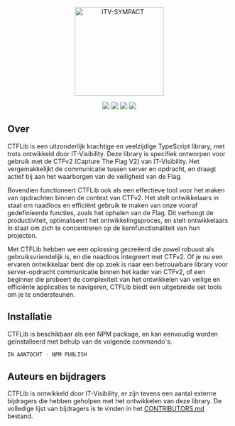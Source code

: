 
<p align="center"><a href="https://it-visibility.net" target="_blank"><img src="https://cdn.discordapp.com/attachments/915495042834108477/1110611023016243240/it-visibility-logo-klein.png" width="200" alt="ITV-SYMPACT"></a></p>

<p align="center">
<a href="https://it-visibility.net"><img src="https://img.shields.io/github/license/IT-visibility/ctflib?style=for-the-badge"></a>
<a href="https://it-visibility.net"><img src="https://img.shields.io/github/stars/IT-visibility/ctflib?style=for-the-badge"></a>
<a href="hhttps://github.com/it-visibility/ctflib/issues"><img src="https://img.shields.io/github/issues/IT-visibility/ctflib?style=for-the-badge"></a>
<a href="https://it-visibility.net"><img src="https://img.shields.io/github/languages/code-size/IT-visibility/ctflib?style=for-the-badge"></a>
</p>

## Over
CTFLib is een uitzonderlijk krachtige en veelzijdige TypeScript library, met trots ontwikkeld door IT-Visibility. Deze library is specifiek ontworpen voor gebruik met de CTFv2 (Capture The Flag V2) van IT-Visibility. Het vergemakkelijkt de communicatie tussen server en opdracht, en draagt actief bij aan het waarborgen van de veiligheid van de Flag.

Bovendien functioneert CTFLib ook als een effectieve tool voor het maken van opdrachten binnen de context van CTFv2. Het stelt ontwikkelaars in staat om naadloos en efficiënt gebruik te maken van onze vooraf gedefinieerde functies, zoals het ophalen van de Flag. Dit verhoogt de productiviteit, optimaliseert het ontwikkelingsproces, en stelt ontwikkelaars in staat om zich te concentreren op de kernfunctionaliteit van hun projecten.

Met CTFLib hebben we een oplossing gecreëerd die zowel robuust als gebruiksvriendelijk is, en die naadloos integreert met CTFv2. Of je nu een ervaren ontwikkelaar bent die op zoek is naar een betrouwbare library voor server-opdracht communicatie binnen het kader van CTFv2, of een beginner die probeert de complexiteit van het ontwikkelen van veilige en efficiënte applicaties te navigeren, CTFLib biedt een uitgebreide set tools om je te ondersteunen.

## Installatie
CTFLib is beschikbaar als een NPM package, en kan eenvoudig worden geïnstalleerd met behulp van de volgende commando's:

```bash
IN AANTOCHT - NPM PUBLISH
```

## Auteurs en bijdragers
CTFLib is ontwikkeld door IT-Visibility, er zijn tevens een aantal externe bijdragers die hebben geholpen met het ontwikkelen van deze library. De volledige lijst van bijdragers is te vinden in het [CONTRIBUTORS.md](CONTRIBUTORS.md) bestand.
